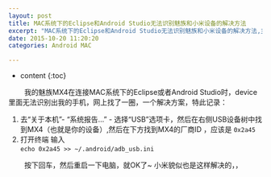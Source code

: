 ```yaml
---
layout: post
title: MAC系统下的Eclipse和Android Studio无法识别魅族和小米设备的解决方法
excerpt: "MAC系统下的Eclipse和Android Studio无法识别魅族和小米设备的解决方法,主要测试过魅族MX4"
date: 2015-10-20 11:20:20
categories: Android MAC

---
```


* content
{:toc}


&nbsp;&nbsp;&nbsp;&nbsp;&nbsp;&nbsp;&nbsp;
我的魅族MX4在连接MAC系统下的Eclipse或者Android Studio时，device里面无法识别出我的手机，网上找了一圈，一个解决方案，特此记录：

1. 去“关于本机”- “系统报告…” -  选择“USB”选项卡，然后在右侧USB设备树中找到MX4（也就是你的设备）,然后在下方找到MX4的厂商ID ，应该是 `0x2a45` 
2. 打开终端  输入  
 `echo 0x2a45 >> ~/.android/adb_usb.ini`

&nbsp;&nbsp;&nbsp;&nbsp;&nbsp;&nbsp;&nbsp;
按下回车，然后重启一下电脑，就OK了~ 小米貌似也是这样解决的，，

